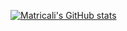 [![Matricali's GitHub stats](https://github-readme-stats.vercel.app/api?username=matricali&show_icons=true&theme=default_repocard&count_private=true)](https://github.com/matricali/matricali)
